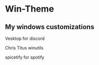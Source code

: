 # Win-Theme

## My windows customizations

Vesktop for discord

Chris Titus winutils

spicetify for spotify
